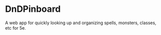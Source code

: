 # DnDPinboard

A web app for quickly looking up and organizing spells, monsters, classes, etc for 5e.
